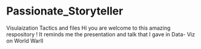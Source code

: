 # Passionate_Storyteller
Visulaization Tactics and files
Hi you are welcome to this amazing respository !
It reminds me the presentation and talk that I gave in Data- Viz on World WarII


